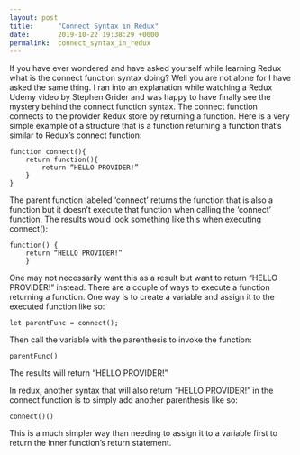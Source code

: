 ```yaml
---
layout: post
title:      "Connect Syntax in Redux"
date:       2019-10-22 19:38:29 +0000
permalink:  connect_syntax_in_redux
---
```


If you have ever wondered and have asked yourself while learning Redux what is the connect function syntax doing? Well you  are not alone for I have asked the same thing. I ran into an explanation while watching a Redux Udemy video by Stephen Grider and was happy to have finally see the mystery behind the connect function syntax. The connect function connects to the provider Redux store by returning a function.  Here is a very simple example of a structure that is a function returning a function that’s similar to Redux’s connect function:
```
function connect(){
	return function(){
		return “HELLO PROVIDER!”
	}
}
```
The parent function labeled ‘connect’ returns the function that is also a function but it doesn’t execute that function when calling the ‘connect’ function.  The results would look something like this when executing connect():
```
function() {
	return “HELLO PROVIDER!”
	}
```
One may not necessarily want this as a result but want to return “HELLO PROVIDER!” instead.  There are a couple of ways to execute a function returning a function.  One way is to create a variable and assign it to the executed function like so:
```
let parentFunc = connect();
```
Then call the variable with the parenthesis to invoke the function:
```
parentFunc()
```
The results will return “HELLO PROVIDER!”  

In redux, another syntax that will also return “HELLO PROVIDER!” in the connect function is to simply add another parenthesis like so:
```
connect()()
```
This is a much simpler way than needing to assign it to a variable first to return the inner function’s return statement.  

